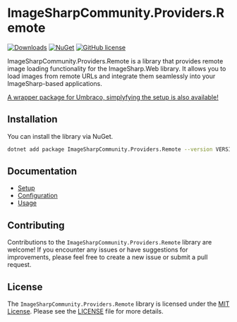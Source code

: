 # ImageSharpCommunity.Providers.Remote

[![Downloads](https://img.shields.io/nuget/dt/ImageSharpCommunity.Providers.Remote?color=cc9900)](https://www.nuget.org/packages/ImageSharpCommunity.Providers.Remote/)
[![NuGet](https://img.shields.io/nuget/vpre/ImageSharpCommunity.Providers.Remote?color=0273B3)](https://www.nuget.org/packages/ImageSharpCommunity.Providers.Remote)
[![GitHub license](https://img.shields.io/github/license/skttl/ImageSharp.Community.Providers.Remote?color=8AB803)](https://github.com/skttl/ImageSharp.Community.Providers.Remote/blob/main/LICENSE)

ImageSharpCommunity.Providers.Remote is a library that provides remote image loading functionality for the ImageSharp.Web library. It allows you to load images from remote URLs and integrate them seamlessly into your ImageSharp-based applications.

[A wrapper package for Umbraco, simplyfying the setup is also available!](https://github.com/skttl/ImageSharpCommunity.Providers.Remote/blob/main/umbraco-marketplace-readme.md)

## Installation

You can install the library via NuGet.

```bash
dotnet add package ImageSharpCommunity.Providers.Remote --version VERSION_NUMBER
```

## Documentation

- [Setup](https://github.com/skttl/ImageSharpCommunity.Providers.Remote/blob/main/docs/setup.md)
- [Configuration](https://github.com/skttl/ImageSharpCommunity.Providers.Remote/blob/main/docs/configuration.md)
- [Usage](https://github.com/skttl/ImageSharpCommunity.Providers.Remote/blob/main/docs/usage.md)

## Contributing

Contributions to the `ImageSharpCommunity.Providers.Remote` library are welcome! If you encounter any issues or have suggestions for improvements, please feel free to create a new issue or submit a pull request.

## License

The `ImageSharpCommunity.Providers.Remote` library is licensed under the [MIT License](https://opensource.org/licenses/MIT). Please see the [LICENSE](https://github.com/skttl/ImageSharpCommunity.Providers.Remote/blob/main/LICENSE) file for more details.